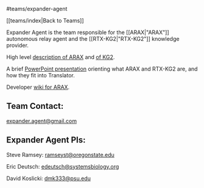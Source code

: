 #teams/expander-agent

[[teams/index|Back to Teams]]

Expander Agent is the team responsible for the 
[[ARAX|"ARAX"]] autonomous relay agent and the 
[[RTX-KG2|"RTX-KG2"]] knowledge provider.

High level [description of ARAX](https://github.com/NCATSTranslator/Translator-All/wiki/ARAX) and [of KG2](https://github.com/NCATSTranslator/Translator-All/wiki/KG2).

A brief [PowerPoint presentation](https://www.dropbox.com/scl/fi/6fyq6vwh1bqrxm0ohylvk/ARAX-KG2-TLDR.pptx?rlkey=p4yguz286ztonpzd7q62y0jci&dl=0) orienting what ARAX and RTX-KG2 are, and how they fit into Translator.

Developer [wiki for ARAX](https://github.com/RTXteam/RTX/wiki).

## Team Contact:

expander.agent@gmail.com

## Expander Agent PIs:

Steve Ramsey: ramseyst@oregonstate.edu

Eric Deutsch: edeutsch@systemsbiology.org

David Koslicki: dmk333@psu.edu

